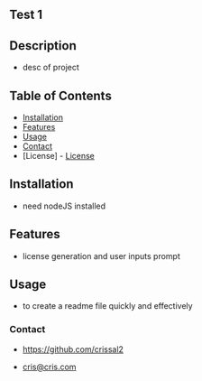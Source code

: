 ## Test 1
  
## Description
  
  - desc of project
  
## Table of Contents
  
  - [Installation](#installation)
  - [Features](#features)
  - [Usage](#usage)
  - [Contact](#Contact)
  - [License] - [License](#license)
  
## Installation
  
  - need nodeJS installed
  
## Features
  
  - license generation and user inputs prompt


## Usage
  
  - to create a readme file quickly and effectively
  
  
### Contact
  
  - https://github.com/crissal2
  
  - cris@cris.com
  
